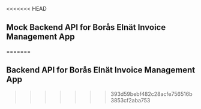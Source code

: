 <<<<<<< HEAD
## Mock Backend API for Borås Elnät Invoice Management App
=======
## Backend API for Borås Elnät Invoice Management App
>>>>>>> 393d59bebf482c28acfe756516b3853cf2aba753
